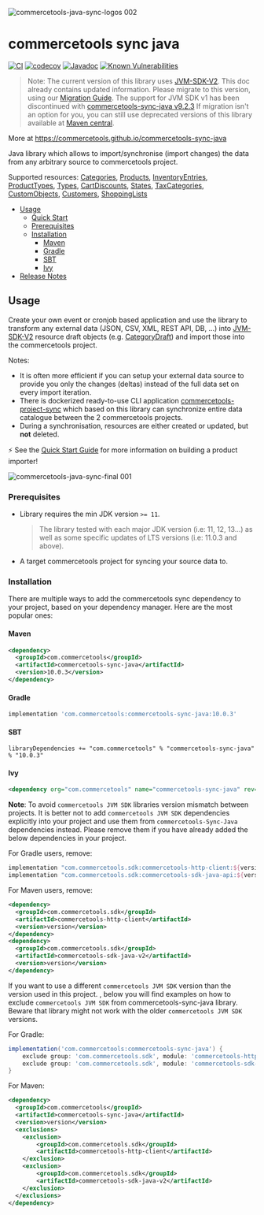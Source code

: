 ![commercetools-java-sync-logos 002](https://user-images.githubusercontent.com/9512131/31182587-90d47f0a-a924-11e7-9716-66e6bec7f79b.png)
# commercetools sync java
[![CI](https://github.com/commercetools/commercetools-sync-java/workflows/CI/badge.svg)](https://github.com/commercetools/commercetools-sync-java/actions?query=workflow%3ACI)
[![codecov](https://codecov.io/gh/commercetools/commercetools-sync-java/branch/master/graph/badge.svg)](https://codecov.io/gh/commercetools/commercetools-sync-java)
[![Javadoc](https://javadoc.io/badge2/com.commercetools/commercetools-sync-java/javadoc.svg?label=Javadoc)](https://commercetools.github.io/commercetools-sync-java/v/10.0.3/)
[![Known Vulnerabilities](https://snyk.io/test/github/commercetools/commercetools-sync-java/4b2e26113d591bda158217c5dc1cf80a88665646/badge.svg)](https://snyk.io/test/github/commercetools/commercetools-sync-java/4b2e26113d591bda158217c5dc1cf80a88665646)


> Note: The current version of this library uses [JVM-SDK-V2](http://commercetools.github.io/commercetools-sdk-java-v2). This doc already contains updated information. Please migrate to this version, using our [Migration Guide](/docs/MIGRATION_GUIDE.md). The support for JVM SDK v1 has been discontinued with [commercetools-sync-java v9.2.3](https://github.com/commercetools/commercetools-sync-java/tree/9.2.3)
> If migration isn't an option for you, you can still use deprecated versions of this library available at [Maven central](https://central.sonatype.com/artifact/com.commercetools/commercetools-sync-java/9.2.3).

More at https://commercetools.github.io/commercetools-sync-java

Java library which allows to import/synchronise (import changes) the data from any arbitrary source to commercetools project.

Supported resources: [Categories](/docs/usage/CATEGORY_SYNC.md), [Products](/docs/usage/PRODUCT_SYNC.md), [InventoryEntries](/docs/usage/INVENTORY_SYNC.md), [ProductTypes](/docs/usage/PRODUCT_TYPE_SYNC.md), [Types](/docs/usage/TYPE_SYNC.md), [CartDiscounts](/docs/usage/CART_DISCOUNT_SYNC.md), [States](/docs/usage/STATE_SYNC.md), [TaxCategories](/docs/usage/TAX_CATEGORY_SYNC.md), [CustomObjects](/docs/usage/CUSTOM_OBJECT_SYNC.md), [Customers](/docs/usage/CUSTOMER_SYNC.md), [ShoppingLists](/docs/usage/SHOPPING_LIST_SYNC.md)

<!-- START doctoc generated TOC please keep comment here to allow auto update -->
<!-- DON'T EDIT THIS SECTION, INSTEAD RE-RUN doctoc TO UPDATE -->

- [Usage](#usage)
  - [Quick Start](/docs/usage/QUICK_START.md)
  - [Prerequisites](#prerequisites)
  - [Installation](#installation)
    - [Maven](#maven)
    - [Gradle](#gradle)
    - [SBT](#sbt)
    - [Ivy](#ivy)
- [Release Notes](/docs/RELEASE_NOTES.md)

<!-- END doctoc generated TOC please keep comment here to allow auto update -->
## Usage

Create your own event or cronjob based application and use the library to transform any external data (JSON, CSV, XML, REST API, DB, ...) into [JVM-SDK-V2](http://commercetools.github.io/commercetools-sdk-java-v2) resource draft objects (e.g. [CategoryDraft](https://github.com/commercetools/commercetools-sdk-java-v2/blob/main/commercetools/commercetools-sdk-java-api/src/main/java-generated/com/commercetools/api/models/category/CategoryDraft.java)) and import those into the commercetools project.

Notes:

- It is often more efficient if you can setup your external data source to provide you only the changes (deltas) instead of the full data set on every import iteration.
- There is dockerized ready-to-use CLI application [commercetools-project-sync](https://github.com/commercetools/commercetools-project-sync) which based on this library can synchronize entire data catalogue between the 2 commercetools projects.
- During a synchronisation, resources are either created or updated, but **not** deleted.

⚡ See the [Quick Start Guide](/docs/usage/QUICK_START.md) for more information on building a product importer!

![commercetools-java-sync-final 001](https://user-images.githubusercontent.com/3469524/126317637-a946a81c-2948-4751-86bb-02bcecfeca95.png)

### Prerequisites
 
 - Library requires the min JDK version `>= 11`.
   > The library tested with each major JDK version (i.e: 11, 12, 13...) as well as some specific updates of LTS versions (i.e: 11.0.3 and above).
 - A target commercetools project for syncing your source data to.

### Installation

There are multiple ways to add the commercetools sync dependency to your project, based on your dependency manager. 
Here are the most popular ones:

#### Maven 

````xml
<dependency>
  <groupId>com.commercetools</groupId>
  <artifactId>commercetools-sync-java</artifactId>
  <version>10.0.3</version>
</dependency>
````

#### Gradle

````groovy
implementation 'com.commercetools:commercetools-sync-java:10.0.3'
````

#### SBT 

````
libraryDependencies += "com.commercetools" % "commercetools-sync-java" % "10.0.3"
````

#### Ivy 

````xml
<dependency org="com.commercetools" name="commercetools-sync-java" rev="10.0.3"/>
````

**Note**: To avoid `commercetools JVM SDK` libraries version mismatch between projects.
 It is better not to add `commercetools JVM SDK` dependencies explicitly into your project and use them from `commercetools-Sync-Java` dependencies instead. 
 Please remove them if you have already added the below dependencies in your project.

For Gradle users, remove: 
```groovy
implementation "com.commercetools.sdk:commercetools-http-client:${version}"
implementation "com.commercetools.sdk:commercetools-sdk-java-api:${version}"
```

For Maven users, remove:

````xml
<dependency>
  <groupId>com.commercetools.sdk</groupId>
  <artifactId>commercetools-http-client</artifactId>
  <version>version</version>
</dependency>
<dependency>
  <groupId>com.commercetools.sdk</groupId>
  <artifactId>commercetools-sdk-java-v2</artifactId>
  <version>version</version>
</dependency>
````

If you want to use a different `commercetools JVM SDK` version than the version used in this project. 
, below you will find examples on how to exclude `commercetools JVM SDK` from commercetools-sync-java library. Beware that library might not work with the older `commercetools JVM SDK` versions.

For Gradle:
````groovy
implementation('com.commercetools:commercetools-sync-java') {
    exclude group: 'com.commercetools.sdk', module: 'commercetools-http-client'
    exclude group: 'com.commercetools.sdk', module: 'commercetools-sdk-java-api'
}
````

For Maven:
````xml
<dependency>
  <groupId>com.commercetools</groupId>
  <artifactId>commercetools-sync-java</artifactId>
  <version>version</version>
  <exclusions>
    <exclusion>
        <groupId>com.commercetools.sdk</groupId>
        <artifactId>commercetools-http-client</artifactId>
    </exclusion>
    <exclusion>
        <groupId>com.commercetools.sdk</groupId>
        <artifactId>commercetools-sdk-java-v2</artifactId>
    </exclusion>
  </exclusions>
</dependency>
````
